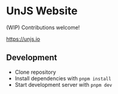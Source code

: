 # UnJS Website

(WIP) Contributions welcome!

https://unjs.io

## Development

- Clone repository
- Install dependencies with `pnpm install`
- Start development server with `pnpm dev`
